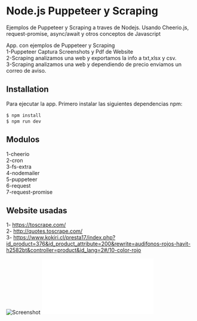 # Node.js Puppeteer y Scraping

Ejemplos de Puppeteer y Scraping a traves de Nodejs. Usando Cheerio.js, request-promise, async/await 
y otros conceptos de Javascript<br>

App. con ejemplos de Puppeteer y Scraping<br>
1-Puppeteer Captura Screenshots y Pdf de Website <br>
2-Scraping analizamos una web y exportamos la info a  txt,xlsx y csv.<br>
3-Scraping analizamos una web y dependiendo de precio enviamos un correo de aviso.<br>


## Installation
Para ejecutar la app. Primero instalar las siguientes dependencias npm:

```
$ npm install
$ npm run dev
```

## Modulos
1-cheerio<br>
2-cron<br>
3-fs-extra<br>
4-nodemailer<br>
5-puppeteer<br>
6-request<br>
7-request-promise<br>

## Website usadas
1- https://toscrape.com/ <br>
2- http://quotes.toscrape.com/ <br>
3- https://www.kokiri.cl/presta17/index.php?id_product=376&id_product_attribute=200&rewrite=audifonos-rojos-havit-h2582bt&controller=product&id_lang=2#/10-color-rojo <br>

![Screenshot](puppeteer-files/puppeteer-files.png)
![Screenshot](puppeteer-files/file.pdf)


